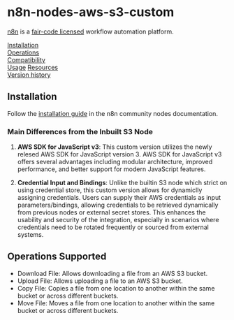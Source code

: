 # n8n-nodes-aws-s3-custom

[n8n](https://n8n.io/) is a [fair-code licensed](https://docs.n8n.io/reference/license/) workflow automation platform.

[Installation](#installation)  
[Operations](#operations)  
[Compatibility](#compatibility)  
[Usage](#usage)
[Resources](#resources)  
[Version history](#version-history) 

## Installation

Follow the [installation guide](https://docs.n8n.io/integrations/community-nodes/installation/) in the n8n community nodes documentation.

### Main Differences from the Inbuilt S3 Node

1. **AWS SDK for JavaScript v3**: This custom version utilizes the newly relesed AWS SDK for JavaScript version 3. AWS SDK for JavaScript v3 offers several advantages including modular architecture, improved performance, and better support for modern JavaScript features.

2. **Credential Input and Bindings**: Unlike the builtin S3 node which strict on using credential store, this custom version allows for dynamiclly assigning credentials. Users can supply their AWS credentials as input parameters/bindings, allowing credentials to be retrieved dynamically from previous nodes or external secret stores. This enhances the usability and security of the integration, especially in scenarios where credentials need to be rotated frequently or sourced from external systems.

## Operations Supported
* Download File: Allows downloading a file from an AWS S3 bucket.
* Upload File: Allows uploading a file to an AWS S3 bucket.
* Copy File: Copies a file from one location to another within the same bucket or across different buckets.
* Move File: Moves a file from one location to another within the same bucket or across different buckets.


